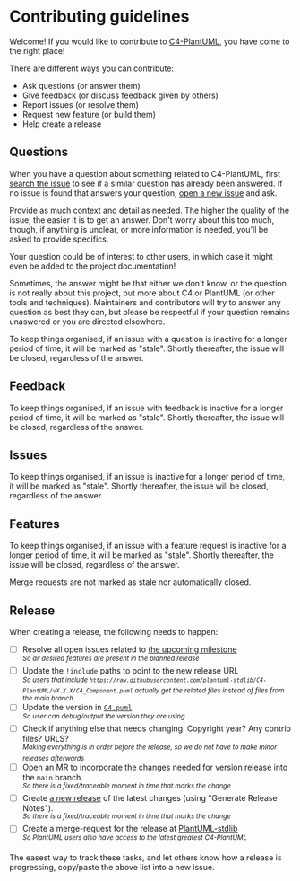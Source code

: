 # Contributing guidelines

Welcome! If you would like to contribute to [C4-PlantUML](https://github.com/plantuml-stdlib/C4-PlantUML/), you have come to the right place!

There are different ways you can contribute:

- Ask questions (or answer them)
- Give feedback (or discuss feedback given by others)
- Report issues (or resolve them)
- Request new feature (or build them)
- Help create a release

## Questions

When you have a question about something related to C4-PlantUML, first [search the issue](https://github.com/plantuml-stdlib/C4-PlantUML/issues?q=) to see if a similar question has already been answered.
If no issue is found that answers your question, [open a new issue](https://github.com/plantuml-stdlib/C4-PlantUML/issues/new?title=[Question]&labels=question) and ask.

Provide as much context and detail as needed. The higher the quality of the issue, the easier it is to get an answer.
Don't worry about this too much, though, if anything is unclear, or more information is needed, you'll be asked to provide specifics.

Your question could be of interest to other users, in which case it might even be added to the project documentation!

Sometimes, the answer might be that either we don't know, or the question is not really about this project, but more about C4 or PlantUML (or other tools and techniques).
Maintainers and contributors will try to answer any question as best they can, but please be respectful if your question remains unaswered or you are directed elsewhere.

To keep things organised, if an issue with a question is inactive for a longer period of time, it will be marked as "stale". Shortly thereafter, the issue will be closed, regardless of the answer.

## Feedback

To keep things organised, if an issue with feedback is inactive for a longer period of time, it will be marked as "stale". Shortly thereafter, the issue will be closed, regardless of the answer.

## Issues

To keep things organised, if an issue is inactive for a longer period of time, it will be marked as "stale". Shortly thereafter, the issue will be closed, regardless of the answer.

## Features

To keep things organised, if an issue with a feature request is inactive for a longer period of time, it will be marked as "stale". Shortly thereafter, the issue will be closed, regardless of the answer.

Merge requests are not marked as stale nor automatically closed.

## Release

When creating a release, the following needs to happen:

- [ ] Resolve all open issues related to [the upcoming milestone](https://github.com/plantuml-stdlib/C4-PlantUML/milestones/)<br>
      <sup>_So all desired features are present in the planned release_
- [ ] Update the `!include` paths to point to the new release URL<br>
  <sup>_So users that include `https://raw.githubusercontent.com/plantuml-stdlib/C4-PlantUML/vX.X.X/C4_Component.puml` actually get the related files instead of files from the main branch._
- [ ] Update the version in [`C4.puml`](https://github.com/plantuml-stdlib/C4-PlantUML/blob/master/C4.puml#L6)<br>
  <sup>_So user can debug/output the version they are using_ 
- [ ] Check if anything else that needs changing. Copyright year? Any contrib files? URLS?<br>
  <sup>_Making everything is in order before the release, so we do not have to make minor releases afterwards_
- [ ] Open an MR to incorporate the changes needed for version release into the `main` branch.<br>
  <sup>_So there is a fixed/traceable moment in time that marks the change_
- [ ] Create [a new release](https://github.com/plantuml-stdlib/C4-PlantUML/releases/new?title=Release%202.X.X&tag=v2.X.X&release-notes=true) of the latest changes (using "Generate Release Notes").<br>
  <sup>_So there is a fixed/traceable moment in time that marks the change_
- [ ] Create a merge-request for the release at [PlantUML-stdlib](https://github.com/plantuml/plantuml-stdlib/)<br>
  <sup>_So PlantUML users also have access to the latest greatest C4-PlantUML_

The easest way to track these tasks, and let others know how a release is progressing, copy/paste the above list into a new issue.

